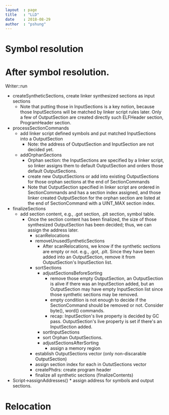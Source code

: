 ```yaml
---
layout  : page
title   : "LLD"
date    : 2018-08-29
author  : "pshung"
---
```

# Symbol resolution

# After symbol resolution.
Writer::run
* createSyntheticSections,  create linker synthesized sections as input sections
  * Note that putting those in InputSections is a key notion, because those InputSections will be matched by linker script rules later. Only a few of OutputSection are created directly such ELFHeader section, ProgramHeader section.
* processSectionCommands
	* add linker script defined symbols and put matched InputSections into a OutputSection
		* Note: the address of OutputSection and InputSection are not decided yet.
	* addOrphanSections
		* Orphan section: the InputSections are specified by a linker script, so linker assigns them to default OutputSection and orders those default OutputSections.
		* create new OutputSections or add into existing OutputSections for those orphan sections at the end of SectionCommands
		* Note that OutputSection specified in linker script are ordered in SectionCommands and has a section index assigned, and those linker created OutputSection for the orphan section are listed at the end of SectionCommand with a UINT_MAX section index.
* finalizeSections
  * add section content, e.g., .got section, .plt section, symbol table.
	* Once the section content has been finalized, the size of those synthesized OutputSection has been decided; thus, we can assign the address later.
		* scanRelocations
		* removeUnusedSyntheticSections
			* After scanRelocations, we know if the synthetic sections are empty or not. e.g., .got, .plt. Since they have been added into an OutputSection, remove it from OutputSection's InputSection list.
		* sortSections
			* adjustSectionsBeforeSorting
				* remove those empty OutputSection, an OutputSection is alive if there was an InputSection added, but an OutputSection may have empty InputSection list since those synthetic sections may be removed.
				* empty condition is not enough to decide if the SectionCommand should be removed or not. Consider byte(), word() commands.
				* recap: InputSection's live property is decided by GC pass. OutputSection's live property is set if there's an InputSection added.
			* sortInputSections
			* sort Orphan OutputSections.
			* adjustSectionsAfterSorting
				* assign a memory region
		* establish OutputSections vector (only non-discarable OutputSection)
		* assign section index for each in OututSections vector
		* createPhdrs: create program header
		* finalize all synthetic sections (finalizeContents)
* Script->assignAddresses()
		* assign address for symbols and output sections.

# Relocation



